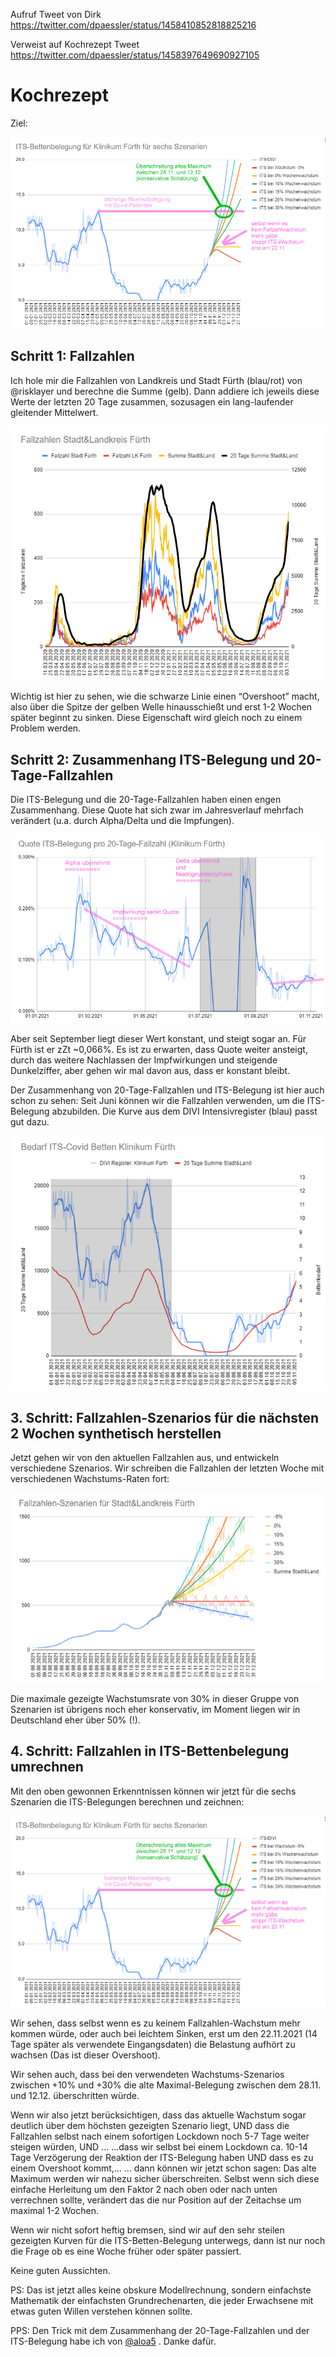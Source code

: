 Aufruf Tweet von Dirk
https://twitter.com/dpaessler/status/1458410852818825216

Verweist auf Kochrezept Tweet
https://twitter.com/dpaessler/status/1458397649690927105


# Kochrezept

Ziel:

![0](0_dp.png)

## Schritt 1: Fallzahlen
Ich hole mir die Fallzahlen von Landkreis und Stadt Fürth (blau/rot) von @risklayer
 und berechne die Summe (gelb). Dann addiere ich jeweils diese Werte der letzten 20 Tage zusammen, sozusagen ein lang-laufender gleitender Mittelwert.

![1](1_dp.png)

Wichtig ist hier zu sehen, wie die schwarze Linie einen “Overshoot” macht, also über die Spitze der gelben Welle hinausschießt und erst 1-2 Wochen später beginnt zu sinken. Diese Eigenschaft wird gleich noch zu einem Problem werden.


## Schritt 2: Zusammenhang ITS-Belegung und 20-Tage-Fallzahlen
Die ITS-Belegung und die 20-Tage-Fallzahlen haben einen engen Zusammenhang. Diese Quote hat sich zwar im Jahresverlauf mehrfach verändert (u.a. durch Alpha/Delta und die Impfungen).

![2](2_dp.png)

Aber seit September liegt dieser Wert konstant, und steigt sogar an. Für Fürth ist er zZt ~0,066%. Es ist zu erwarten, dass Quote weiter ansteigt, durch das weitere Nachlassen der Impfwirkungen und steigende Dunkelziffer, aber gehen wir mal davon aus, dass er konstant bleibt.

Der Zusammenhang von 20-Tage-Fallzahlen und ITS-Belegung ist hier auch schon zu sehen: Seit Juni können wir die Fallzahlen verwenden, um die ITS-Belegung abzubilden. Die Kurve aus dem DIVI Intensivregister (blau) passt gut dazu.

![3](3_dp.png)



## 3. Schritt: Fallzahlen-Szenarios für die nächsten 2 Wochen synthetisch herstellen
Jetzt gehen wir von den aktuellen Fallzahlen aus, und entwickeln verschiedene Szenarios. Wir schreiben die Fallzahlen der letzten Woche mit verschiedenen Wachstums-Raten fort:

![4](4_dp.png)

Die maximale gezeigte Wachstumsrate von 30% in dieser Gruppe von Szenarien ist übrigens noch eher konservativ, im Moment liegen wir in Deutschland eher über 50% (!).

## 4. Schritt: Fallzahlen in ITS-Bettenbelegung umrechnen
Mit den oben gewonnen Erkenntnissen können wir jetzt für die sechs Szenarien die ITS-Belegungen berechnen und zeichnen:

![5](5_dp.png)

Wir sehen, dass selbst wenn es zu keinem Fallzahlen-Wachstum mehr kommen würde, oder auch bei leichtem Sinken, erst um den 22.11.2021 (14 Tage später als verwendete Eingangsdaten) die Belastung aufhört zu wachsen (Das ist dieser Overshoot).

Wir sehen auch, dass bei den verwendeten Wachstums-Szenarios zwischen +10% und +30% die alte Maximal-Belegung zwischen dem 28.11. und 12.12. überschritten würde.

Wenn wir also jetzt berücksichtigen, dass das aktuelle Wachstum sogar deutlich über dem höchsten gezeigten Szenario liegt, UND dass die Fallzahlen selbst nach einem sofortigen Lockdown noch 5-7 Tage weiter steigen würden, UND ...
...dass wir selbst bei einem Lockdown ca. 10-14 Tage Verzögerung der Reaktion der ITS-Belegung haben
UND dass es zu einem Overshoot kommt,...
... dann können wir jetzt schon sagen: Das alte Maximum werden wir nahezu sicher überschreiten. Selbst wenn sich diese einfache Herleitung um den Faktor 2 nach oben oder nach unten verrechnen sollte, verändert das die nur Position auf der Zeitachse um maximal 1-2 Wochen.

Wenn wir nicht sofort heftig bremsen, sind wir auf den sehr steilen gezeigten Kurven für die ITS-Betten-Belegung unterwegs, dann ist nur noch die Frage ob es eine Woche früher oder später passiert.

Keine guten Aussichten.

PS: Das ist jetzt alles keine obskure Modellrechnung, sondern einfachste Mathematik der einfachsten Grundrechenarten, die jeder Erwachsene mit etwas guten Willen verstehen können sollte.

PPS: Den Trick mit dem Zusammenhang der 20-Tage-Fallzahlen und der ITS-Belegung habe ich von [@aloa5](https://twitter.com/aloa5)
. Danke dafür.
